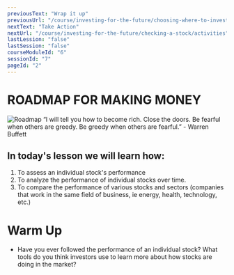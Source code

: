 ```yaml
---
previousText: "Wrap it up"
previousUrl: "/course/investing-for-the-future/choosing-where-to-invest/summary"
nextText: "Take Action"
nextUrl: "/course/investing-for-the-future/checking-a-stock/activities"
lastLession: "false"
lastSession: "false"
courseModuleId: "6"
sessionId: "7"
pageId: "2"
---
```



# ROADMAP FOR MAKING MONEY

![Roadmap](/assets/img/roadmap.png)
<sparkle-character-intro class="shift-up-overlap" position="right" character="yuna">
“I will tell you how to become rich. Close the doors. Be fearful when others are greedy. Be greedy when others are fearful.” - Warren Buffett

</sparkle-character-intro>

## In today's lesson we will learn how:
1. To assess an individual stock's performance
2. To analyze the performance of individual stocks over time.
3. To compare the performance of various stocks and sectors (companies that work in the same field of business, ie energy, health, technology, etc.)


# Warm Up
- Have you ever followed the performance of an individual stock? What tools do you think investors use to learn more about how stocks are doing in the market?